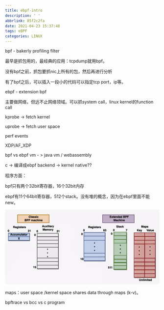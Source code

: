 ```yaml
---
title: ebpf-intro
description: ' '
abbrlink: 85f2c2fa
date: 2021-04-23 15:37:48
tags: eBPF
categories: LINUX
---
```


bpf - bakerly profiling filter

最早是抓包用的，最经典的应用：tcpdump就用bpf。

没有bpf之前，抓包要抓nic上所有的包，然后再进行分析

有了bpf之后，可以插入一段小的代码可以指定tcp port，ip等。

ebpf - extension bpf

主要做网络，但远不止网络领域。可以抓system call，linux kernel的function call

kprobe -> fetch kernel

uprobe -> fetch user space

perf events

XDP/AF_XDP



bpf vs ebpf vm - > java vm / webassembly

c  -> 编译成ebpf backend  -> kernel native??

程序方面：

bpf只有两个32bit寄存器，16个32bit内存

ebpf有11个64bit寄存器，512个stack。没有堆的概念，因为在ebpf里面不能new。

![image-20210423154407377](ebpf-intro/image-20210423154407377.png)

maps：user space /kernel space shares data through maps (k-v)。



bpftrace vs bcc vs c program 

